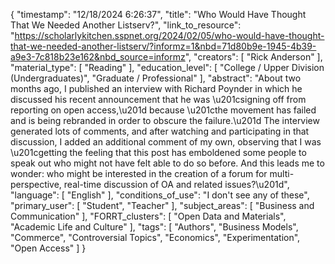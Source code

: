 {
    "timestamp": "12/18/2024 6:26:37",
    "title": "Who Would Have Thought That We Needed Another Listserv?",
    "link_to_resource": "https://scholarlykitchen.sspnet.org/2024/02/05/who-would-have-thought-that-we-needed-another-listserv/?informz=1&nbd=71d80b9e-1945-4b39-a9e3-7c818b23e162&nbd_source=informz",
    "creators": [
        "Rick Anderson"
    ],
    "material_type": [
        "Reading"
    ],
    "education_level": [
        "College / Upper Division (Undergraduates)",
        "Graduate / Professional"
    ],
    "abstract": "About two months ago, I published an interview with Richard Poynder in which he discussed his recent announcement that he was \u201csigning off from reporting on open access,\u201d because \u201cthe movement has failed and is being rebranded in order to obscure the failure.\u201d The interview generated lots of comments, and after watching and participating in that discussion, I added an additional comment of my own, observing that I was \u201cgetting the feeling that this post has emboldened some people to speak out who might not have felt able to do so before. And this leads me to wonder: who might be interested in the creation of a forum for multi-perspective, real-time discussion of OA and related issues?\u201d",
    "language": [
        "English"
    ],
    "conditions_of_use": "I don't see any of these",
    "primary_user": [
        "Student",
        "Teacher"
    ],
    "subject_areas": [
        "Business and Communication"
    ],
    "FORRT_clusters": [
        "Open Data and Materials",
        "Academic Life and Culture"
    ],
    "tags": [
        "Authors",
        "Business Models",
        "Commerce",
        "Controversial Topics",
        "Economics",
        "Experimentation",
        "Open Access"
    ]
}